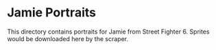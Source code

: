 # Jamie Portraits

This directory contains portraits for Jamie from Street Fighter 6.
Sprites would be downloaded here by the scraper.
